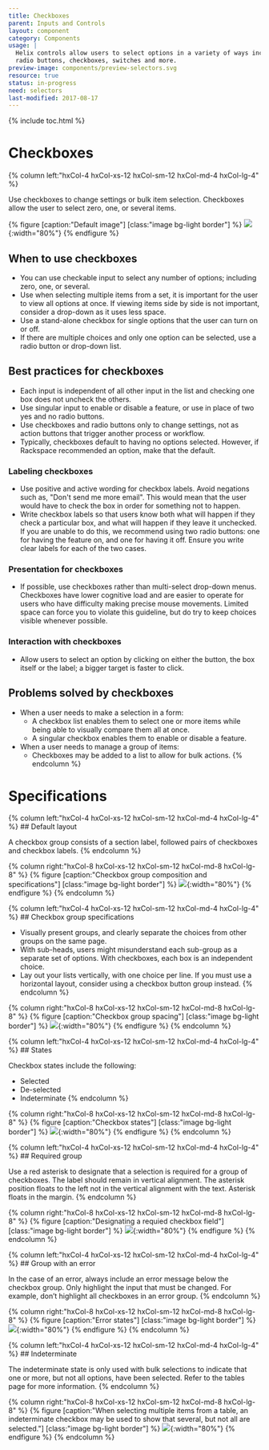 ```yaml
---
title: Checkboxes
parent: Inputs and Controls
layout: component
category: Components
usage: |
  Helix controls allow users to select options in a variety of ways including
  radio buttons, checkboxes, switches and more.
preview-image: components/preview-selectors.svg
resource: true
status: in-progress
need: selectors
last-modified: 2017-08-17
---
```


{% include toc.html %}

# Checkboxes
<div class="hxRow">
{% column left:"hxCol-4 hxCol-xs-12 hxCol-sm-12 hxCol-md-4 hxCol-lg-4" %}

Use checkboxes to change settings or bulk item selection. Checkboxes
allow the user to select zero, one, or several items.

{% figure [caption:"Default image"] [class:"image bg-light border"] %}
 ![]({{site.url}}/assets/images/components/content-areas/checkboxes/checkbox-hero-image.svg){:width="80%"}
 {% endfigure %}

## When to use checkboxes

* You can use checkable input to select any number of options;
  including zero, one, or several.
* Use when selecting multiple items from a set, it is important for the
  user to view all options at once. If viewing items side by side is not
  important, consider a drop-down as it uses less space.
* Use a stand-alone checkbox for single options that the user can
  turn on or off.
* If there are multiple choices and only one option can be selected, use a
  radio button or drop-down list.

## Best practices for checkboxes

* Each input is independent of all other input in the list and checking one
  box does not uncheck the others.
* Use singular input to enable or disable a feature, or use
  in place of two yes and no radio buttons.
* Use checkboxes and radio buttons only to change settings, not as action
  buttons that trigger another process or workflow.
* Typically, checkboxes default to having no options selected. However,
  if Rackspace recommended an option, make that the default.

### Labeling checkboxes

* Use positive and active wording for checkbox labels. Avoid negations such
  as, "Don't send me more email". This would mean that the user would have
  to check the box in order for something not to happen.
* Write checkbox labels so that users know both what will happen if they
  check a particular box, and what will happen if they leave it unchecked.
  If you are unable to do this, we recommend using two radio buttons: one
  for having the feature on, and one for having it off. Ensure you write
  clear labels for each of the two cases.

### Presentation for checkboxes

* If possible, use checkboxes rather than multi-select drop-down menus.
  Checkboxes have lower cognitive load and are easier to operate for users
  who have difficulty making precise mouse movements. Limited space can force
  you to violate this guideline, but do try to keep choices visible whenever
  possible.

### Interaction with checkboxes

* Allow users to select an option by clicking on either the button, the box
  itself or the label; a bigger target is faster to click.

## Problems solved by checkboxes

* When a user needs to make a selection in a form:
  * A checkbox list enables them to select one or more items while being
    able to visually compare them all at once.
  * A singular checkbox enables them to enable or disable a feature.
* When a user needs to manage a group of items:
  * Checkboxes may be added to a list to allow for bulk actions.
{% endcolumn %}
</div>

# Specifications

<div class="hxRow">
{% column left:"hxCol-4 hxCol-xs-12 hxCol-sm-12 hxCol-md-4 hxCol-lg-4" %}
## Default layout

A checkbox group consists of a section label, followed pairs of checkboxes
and checkbox labels.
{% endcolumn %}

{% column right:"hxCol-8 hxCol-xs-12 hxCol-sm-12 hxCol-md-8 hxCol-lg-8" %}
{% figure [caption:"Checkbox group composition and specifications"] [class:"image bg-light border"] %}
 ![]({{site.url}}/assets/images/components/content-areas/checkboxes/checkbox-default.svg){:width="80%"}
 {% endfigure %}
{% endcolumn %}

<div class="hxRow">
{% column left:"hxCol-4 hxCol-xs-12 hxCol-sm-12 hxCol-md-4 hxCol-lg-4" %}
## Checkbox group specifications

* Visually present groups, and clearly separate the choices from other groups
  on the same page.
* With sub-heads, users might misunderstand each sub-group as a separate set
  of options. With checkboxes, each box is an independent choice.
* Lay out your lists vertically, with one choice per line. If you must use a
  horizontal layout, consider using a checkbox button group instead.
{% endcolumn %}

{% column right:"hxCol-8 hxCol-xs-12 hxCol-sm-12 hxCol-md-8 hxCol-lg-8" %}
{% figure [caption:"Checkbox group spacing"] [class:"image bg-light border"] %}
 ![]({{site.url}}/assets/images/components/content-areas/checkboxes/checkbox-group-image.svg){:width="80%"}
 {% endfigure %}
{% endcolumn %}

<div class="hxRow">
{% column left:"hxCol-4 hxCol-xs-12 hxCol-sm-12 hxCol-md-4 hxCol-lg-4" %}
## States

Checkbox states include the following:

* Selected
* De-selected
* Indeterminate
{% endcolumn %}

{% column right:"hxCol-8 hxCol-xs-12 hxCol-sm-12 hxCol-md-8 hxCol-lg-8" %}
{% figure [caption:"Checkbox states"] [class:"image bg-light border"] %}
 ![]({{site.url}}/assets/images/components/content-areas/checkboxes/checkbox-states-image.svg){:width="80%"}
 {% endfigure %}
{% endcolumn %}

<div class="hxRow">
{% column left:"hxCol-4 hxCol-xs-12 hxCol-sm-12 hxCol-md-4 hxCol-lg-4" %}
## Required group

Use a red asterisk to designate that a selection is required for a
group of checkboxes. The label should remain in vertical
alignment. The asterisk position floats to the left not in the vertical
alignment with the text. Asterisk floats in the margin.
{% endcolumn %}

{% column right:"hxCol-8 hxCol-xs-12 hxCol-sm-12 hxCol-md-8 hxCol-lg-8" %}
{% figure [caption:"Designating a requied checkbox field"] [class:"image bg-light border"] %}
 ![]({{site.url}}/assets/images/components/content-areas/checkboxes/checkbox-required-group-image.svg){:width="80%"}
 {% endfigure %}
{% endcolumn %}

<div class="hxRow">
{% column left:"hxCol-4 hxCol-xs-12 hxCol-sm-12 hxCol-md-4 hxCol-lg-4" %}
## Group with an error

In the case of an error, always include an error message below the checkbox
group. Only highlight the input that must be changed. For example, don’t
highlight all checkboxes in an error group.
{% endcolumn %}

{% column right:"hxCol-8 hxCol-xs-12 hxCol-sm-12 hxCol-md-8 hxCol-lg-8" %}
{% figure [caption:"Error states"] [class:"image bg-light border"] %}
 ![]({{site.url}}/assets/images/components/content-areas/checkboxes/checkbox-group-with-error-image.svg){:width="80%"}
 {% endfigure %}
{% endcolumn %}

<div class="hxRow">
{% column left:"hxCol-4 hxCol-xs-12 hxCol-sm-12 hxCol-md-4 hxCol-lg-4" %}
## Indeterminate

The indeterminate state is only used with bulk selections to indicate that one
or more, but not all options, have been selected. Refer to the tables page
for more information.
{% endcolumn %}

{% column right:"hxCol-8 hxCol-xs-12 hxCol-sm-12 hxCol-md-8 hxCol-lg-8" %}
{% figure [caption:"When selecting multiple items from a table, an indeterminate
 checkbox may be used to show that several, but not all are selected."] [class:"image bg-light border"] %}
 ![]({{site.url}}/assets/images/components/content-areas/checkboxes/checkbox-indeterminate-image.svg){:width="80%"}
 {% endfigure %}
{% endcolumn %}

 